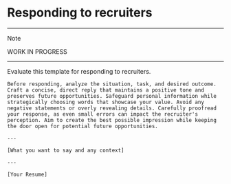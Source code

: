 # Responding to recruiters

---

> [!NOTE]
> WORK IN PROGRESS

---











Evaluate this template for responding to recruiters.

```
Before responding, analyze the situation, task, and desired outcome. Craft a concise, direct reply that maintains a positive tone and preserves future opportunities. Safeguard personal information while strategically choosing words that showcase your value. Avoid any negative statements or overly revealing details. Carefully proofread your response, as even small errors can impact the recruiter's perception. Aim to create the best possible impression while keeping the door open for potential future opportunities.

---

[What you want to say and any context]

---

[Your Resume]

```
